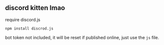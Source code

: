 ## discord kitten lmao

require discord.js

```
npm install discrod.js
```

bot token not included, it will be reset if published online, just use the `js` file.
